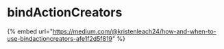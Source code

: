 # bindActionCreators

{% embed url="https://medium.com/@kristenleach24/how-and-when-to-use-bindactioncreators-afe1f2d5f819" %}



